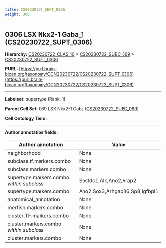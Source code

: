 ```yaml
---
title: CS20230722_SUPT_0306
weight: 306
---
```

## 0306 LSX Nkx2-1 Gaba_1 (CS20230722_SUPT_0306)
<b>Hierarchy: </b>
[CS20230722_CLAS_10](../CS20230722_CLAS_10) >
[CS20230722_SUBC_069](../CS20230722_SUBC_069) >
[CS20230722_SUPT_0306](../CS20230722_SUPT_0306)

**PURL:** [https://purl.brain-bican.org/taxonomy/CCN20230722/CS20230722_SUPT_0306](https://purl.brain-bican.org/taxonomy/CCN20230722/CS20230722_SUPT_0306)

---


**Labelset:** supertype (Rank: 1)

**Parent Cell Set:** 069 LSX Nkx2-1 Gaba ([CS20230722_SUBC_069](../CS20230722_SUBC_069))



**Cell Ontology Term:** 

[MARKER GENES.]: #


---

[TRANSFERRED ANNOTATIONS.]: #


[AUTHOR ANNOTATION FIELDS.]: #


**Author annotation fields:**

| Author annotation | Value |
|-------------------|-------|
|neighborhood|None|
|subclass.tf.markers.combo|None|
|subclass.markers.combo|None|
|supertype.markers.combo _within subclass_|Sostdc1,Alk,Ano2,Arap2|
|supertype.markers.combo|Ano2,Sox3,Arhgap36,Sp8,Igfbpl1|
|anatomical_annotation|None|
|merfish.markers.combo|None|
|cluster.TF.markers.combo|None|
|cluster.markers.combo _within subclass_|None|
|cluster.markers.combo|None|
